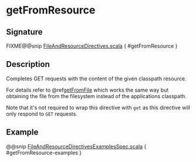 <a id="getfromresource"></a>
# getFromResource

## Signature

FIXME@@snip [FileAndResourceDirectives.scala](../../../../../../../../../akka-http/src/main/scala/akka/http/scaladsl/server/directives/FileAndResourceDirectives.scala) { #getFromResource }

## Description

Completes GET requests with the content of the given classpath resource.

For details refer to @ref[getFromFile](getFromFile.md#getfromfile) which works the same way but obtaining the file from the filesystem
instead of the applications classpath.

Note that it's not required to wrap this directive with `get` as this directive will only respond to `GET` requests.

## Example

@@snip [FileAndResourceDirectivesExamplesSpec.scala](../../../../../../../test/scala/docs/http/scaladsl/server/directives/FileAndResourceDirectivesExamplesSpec.scala) { #getFromResource-examples }